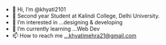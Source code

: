 - 👋 Hi, I’m @khyati2101
- 📖 Second year Student at Kalindi College, Delhi University.
- 👀 I’m interested in ...designing & developing
- 🌱 I’m currently learning ...Web Dev
- 📫 How to reach me ...khyatimehra21@gmail.com

<!---
khyati2101/khyati2101 is a ✨ special ✨ repository because its `README.md` (this file) appears on your GitHub profile.
You can click the Preview link to take a look at your changes.
--->
